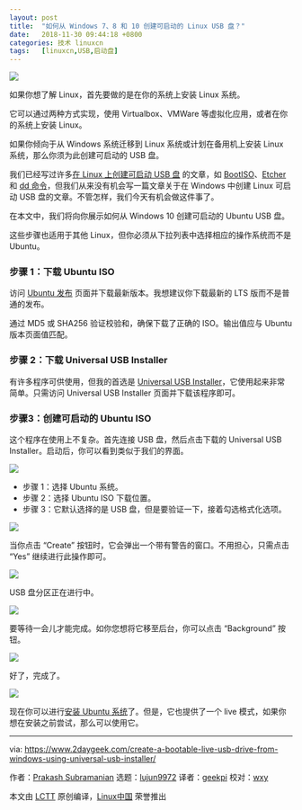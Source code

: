 ```yaml
---
layout: post
title:	"如何从 Windows 7、8 和 10 创建可启动的 Linux USB 盘？"
date:	2018-11-30 09:44:18 +0800 
categories:	技术 linuxcn 
tags:	[linuxcn,USB,启动盘]
---
```



![](/Asserts/Images//attachment/album/201811/30/094411g182yref81pix2f5.jpg)


如果你想了解 Linux，首先要做的是在你的系统上安装 Linux 系统。


它可以通过两种方式实现，使用 Virtualbox、VMWare 等虚拟化应用，或者在你的系统上安装 Linux。


如果你倾向于从 Windows 系统迁移到 Linux 系统或计划在备用机上安装 Linux 系统，那么你须为此创建可启动的 USB 盘。


我们已经写过许多[在 Linux 上创建可启动 USB 盘](https://www.2daygeek.com/category/bootable-usb/) 的文章，如 [BootISO](https://www.2daygeek.com/bootiso-a-simple-bash-script-to-securely-create-a-bootable-usb-device-in-linux-from-iso-file/)、[Etcher](https://www.2daygeek.com/etcher-easy-way-to-create-a-bootable-usb-drive-sd-card-from-an-iso-image-on-linux/) 和 [dd 命令](https://www.2daygeek.com/create-a-bootable-usb-drive-from-an-iso-image-using-dd-command-on-linux/)，但我们从来没有机会写一篇文章关于在 Windows 中创建 Linux 可启动 USB 盘的文章。不管怎样，我们今天有机会做这件事了。


在本文中，我们将向你展示如何从 Windows 10 创建可启动的 Ubuntu USB 盘。


这些步骤也适用于其他 Linux，但你必须从下拉列表中选择相应的操作系统而不是 Ubuntu。


### 步骤 1：下载 Ubuntu ISO


访问 [Ubuntu 发布](http://releases.ubuntu.com/) 页面并下载最新版本。我想建议你下载最新的 LTS 版而不是普通的发布。


通过 MD5 或 SHA256 验证校验和，确保下载了正确的 ISO。输出值应与 Ubuntu 版本页面值匹配。


### 步骤 2：下载 Universal USB Installer


有许多程序可供使用，但我的首选是 [Universal USB Installer](https://www.pendrivelinux.com/universal-usb-installer-easy-as-1-2-3/)，它使用起来非常简单。只需访问 Universal USB Installer 页面并下载该程序即可。


### 步骤3：创建可启动的 Ubuntu ISO


这个程序在使用上不复杂。首先连接 USB 盘，然后点击下载的 Universal USB Installer。启动后，你可以看到类似于我们的界面。


![](/Asserts/Images//attachment/album/201811/30/094420jy0qwep9xffxexxx.png)


* 步骤 1：选择 Ubuntu 系统。
* 步骤 2：选择 Ubuntu ISO 下载位置。
* 步骤 3：它默认选择的是 USB 盘，但是要验证一下，接着勾选格式化选项。


![](/Asserts/Images//attachment/album/201811/30/094421q6acc3gmadacmjag.png)


当你点击 “Create” 按钮时，它会弹出一个带有警告的窗口。不用担心，只需点击 “Yes” 继续进行此操作即可。


![](/Asserts/Images//attachment/album/201811/30/094422b0pj0bnryfryhnmr.png)


USB 盘分区正在进行中。


![](/Asserts/Images//attachment/album/201811/30/094423idoh70yl4be8bebb.png)


要等待一会儿才能完成。如你您想将它移至后台，你可以点击 “Background” 按钮。


![](/Asserts/Images//attachment/album/201811/30/094424wh9n5oohfmdfjdel.png)


好了，完成了。


![](/Asserts/Images//attachment/album/201811/30/094425jd3lhu8y5d8md535.png)


现在你可以进行[安装 Ubuntu 系统](https://www.2daygeek.com/how-to-install-ubuntu-16-04/)了。但是，它也提供了一个 live 模式，如果你想在安装之前尝试，那么可以使用它。




---


via: <https://www.2daygeek.com/create-a-bootable-live-usb-drive-from-windows-using-universal-usb-installer/>


作者：[Prakash Subramanian](https://www.2daygeek.com/author/prakash/) 选题：[lujun9972](https://github.com/lujun9972) 译者：[geekpi](https://github.com/geekpi) 校对：[wxy](https://github.com/wxy)


本文由 [LCTT](https://github.com/LCTT/TranslateProject) 原创编译，[Linux中国](https://linux.cn/) 荣誉推出
